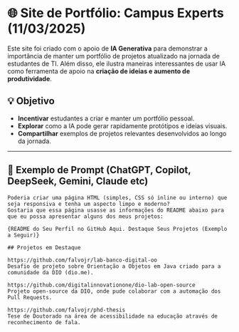 # 🌐 Site de Portfólio: Campus Experts (11/03/2025)

Este site foi criado com o apoio de **IA Generativa** para demonstrar a importância de manter um portfólio de projetos atualizado na jornada de estudantes de TI. Além disso, ele ilustra maneiras interessantes de usar IA como ferramenta de apoio na **criação de ideias e aumento de produtividade**.

## 💡 Objetivo

- **Incentivar** estudantes a criar e manter um portfólio pessoal.
- **Explorar** como a IA pode gerar rapidamente protótipos e ideias visuais.
- **Compartilhar** exemplos de projetos relevantes desenvolvidos ao longo da jornada.

---

## 🚀 Exemplo de Prompt (ChatGPT, Copilot, DeepSeek, Gemini, Claude etc)

```text
Poderia criar uma página HTML (simples, CSS só inline ou interno) que seja responsiva e tenha um aspecto limpo e moderno?
Gostaria que essa página usasse as informações do README abaixo para que eu possa apresentar alguns dos meus projetos:

{README do Seu Perfil no GitHub Aqui. Destaque Seus Projetos (Exemplo a Seguir)}

## Projetos em Destaque

https://github.com/falvojr/lab-banco-digital-oo
Desafio de projeto sobre Orientação a Objetos em Java criado para a comunidade da DIO (dio.me).

https://github.com/digitalinnovationone/dio-lab-open-source
Projeto open-source da DIO, onde pude colaborar com a automação dos Pull Requests.

https://github.com/falvojr/phd-thesis
Tese de Doutorado na área de acessibilidade na educação através de reconhecimento de fala.
```
